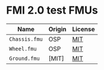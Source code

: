 # FMI 2.0 test FMUs

| Name                   | Origin         | License                       |
| ---------------------- | -------------- | ----------------------------- |
| `Chassis.fmu`  | OSP            | [MIT](LICENSE)   |
| `Wheel.fmu` | OSP            | [MIT](LICENSE)   |
| `Ground.fmu`           | [MIT] | [MIT](LICENSE) |


[OSP demo-cases]: https://github.com/open-simulation-platform/demo-cases
